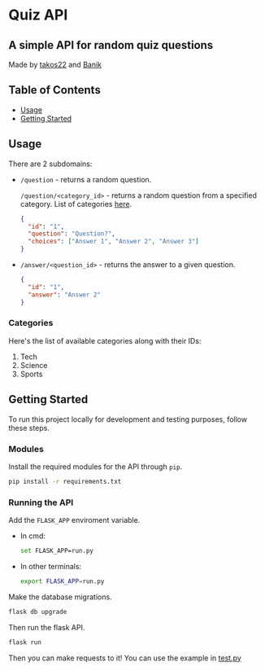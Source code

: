 # Quiz API

## A simple API for random quiz questions

Made by [takos22](https://github.com/takos22) and [Banik](https://github.com/Banik1103)

## Table of Contents

- [Usage](#usage)
- [Getting Started](#getting_started)

## Usage <a name = "usage"></a>

There are 2 subdomains:

- `/question` - returns a random question.

  `/question/<category_id>` - returns a random question from a specified category. List of categories [here](#categories).

    ```json
    {
      "id": "1",
      "question": "Question?",
      "choices": ["Answer 1", "Answer 2", "Answer 3"]
    }
    ```

- `/answer/<question_id>` - returns the answer to a given question.

  ```json
  {
    "id": "1",
    "answer": "Answer 2"
  }
  ```

### Categories <a name = "categories"></a>

Here's the list of available categories along with their IDs:

1. Tech
2. Science
3. Sports

## Getting Started <a name = "getting_started"></a>

To run this project locally for development and testing purposes, follow these steps.

### Modules

Install the required modules for the API through `pip`.

```bash
pip install -r requirements.txt
```

### Running the API

Add the `FLASK_APP` enviroment variable.

- In cmd:

  ```bash
  set FLASK_APP=run.py
  ```

- In other terminals:

  ```bash
  export FLASK_APP=run.py
  ```

Make the database migrations.

```bash
flask db upgrade
```

Then run the flask API.

```bash
flask run
```

Then you can make requests to it! You can use the example in [test.py](test.py)
